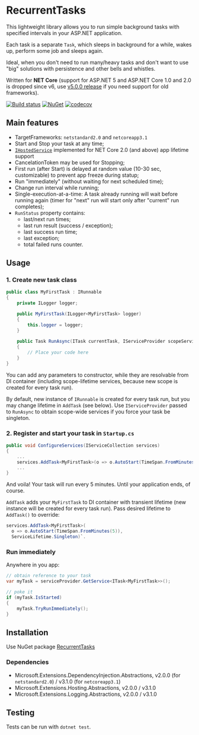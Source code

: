 # RecurrentTasks

This lightweight library allows you to run simple background tasks with specified intervals in your ASP.NET application. 

Each task is a separate `Task`, which sleeps in background for a while, wakes up, perform some job and sleeps again.

Ideal, when you don't need to run many/heavy tasks and don't want to use "big" solutions with persistence and other bells and whistles.

Written for **NET Core** (support for ASP.NET 5 and ASP.NET Core 1.0 and 2.0 is dropped since v6, use [v5.0.0 release](https://github.com/justdmitry/RecurrentTasks/releases/tag/v5.0.0) if you need support for old frameworks).

[![Build status](https://ci.appveyor.com/api/projects/status/uucaowlbcxybi4v6/branch/master?svg=true)](https://ci.appveyor.com/project/justdmitry/recurrenttasks/branch/master) 
[![NuGet](https://img.shields.io/nuget/v/RecurrentTasks.svg?maxAge=86400&style=flat)](https://www.nuget.org/packages/RecurrentTasks/) 
[![codecov](https://codecov.io/gh/justdmitry/RecurrentTasks/branch/master/graph/badge.svg)](https://codecov.io/gh/justdmitry/RecurrentTasks)

## Main features

* TargetFrameworks: `netstandard2.0` and `netcoreapp3.1`
* Start and Stop your task at any time;
* [`IHostedService`](https://docs.microsoft.com/en-us/dotnet/standard/microservices-architecture/multi-container-microservice-net-applications/background-tasks-with-ihostedservice) implemented for NET Core 2.0 (and above) app lifetime support
* CancelationToken may be used for Stopping;
* First run (after Start) is delayed at random value (10-30 sec, customizable) to prevent app freeze during statup;
* Run "immediately" (without waiting for next scheduled time);
* Change run interval while running;
* Single-execution-at-a-time: A task already running will wait before running again (timer for "next" run will start only after "current" run completes);
* `RunStatus` property contains:
    * last/next run times;
    * last run result (success / exception);
    * last success run time;
    * last exception;
    * total failed runs counter.

## Usage

### 1. Create new task class

```csharp
public class MyFirstTask : IRunnable
{
    private ILogger logger;

    public MyFirstTask(ILogger<MyFirstTask> logger)
    {
        this.logger = logger;
    }
    
    public Task RunAsync(ITask currentTask, IServiceProvider scopeServiceProvider, CancellationToken cancellationToken)
    {
        // Place your code here
    }
}
```

You can add any parameters to constructor, while they are resolvable from DI container (including scope-lifetime services, because new scope is created for every task run).

By default, new instance of `IRunnable` is created for every task run, but you may change lifetime in `AddTask` (see below). Use `IServiceProvider` passed to `RunAsync` to obtain scope-wide services if you force your task be singleton.

### 2. Register and start your task in `Startup.cs`


```csharp
public void ConfigureServices(IServiceCollection services)
{
    ...
    services.AddTask<MyFirstTask>(o => o.AutoStart(TimeSpan.FromMinutes(5)));
    ...
}

```

And voila! Your task will run every 5 minutes. Until your application ends, of course.

`AddTask` adds your `MyFirstTask` to DI container with transient lifetime (new instance will be created for every task run). Pass desired lifetime to `AddTask()` to override: 
```csharp
services.AddTask<MyFirstTask>(
  o => o.AutoStart(TimeSpan.FromMinutes(5)),
  ServiceLifetime.Singleton)`.
```

### Run immediately

Anywhere in you app:

```csharp
// obtain reference to your task
var myTask = serviceProvider.GetService<ITask<MyFirstTask>>();

// poke it
if (myTask.IsStarted)
{
    myTask.TryRunImmediately();
}
```

## Installation

Use NuGet package [RecurrentTasks](https://www.nuget.org/packages/RecurrentTasks/)

### Dependencies

* Microsoft.Extensions.DependencyInjection.Abstractions, v2.0.0 (for `netstandard2.0`) / v3.1.0 (for `netcoreapp3.1`)
* Microsoft.Extensions.Hosting.Abstractions, v2.0.0 / v3.1.0
* Microsoft.Extensions.Logging.Abstractions, v2.0.0 / v3.1.0

## Testing

Tests can be run with `dotnet test`.
